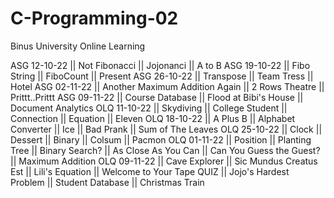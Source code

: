 # C-Programming-02
Binus University Online Learning

ASG 12-10-22 || Not Fibonacci || Jojonanci || A to B
ASG 19-10-22 || Fibo String || FiboCount || Present
ASG 26-10-22 || Transpose || Team Tress || Hotel
ASG 02-11-22 || Another Maximum Addition Again || 2 Rows Theatre || Prittt..Prittt
ASG 09-11-22 || Course Database || Flood at Bibi's House || Document Analytics
OLQ 11-10-22 || Skydiving || College Student || Connection || Equation || Eleven
OLQ 18-10-22 || A Plus B || Alphabet Converter || Ice || Bad Prank || Sum of The Leaves
OLQ 25-10-22 || Clock || Dessert || Binary || Colsum || Pacmon
OLQ 01-11-22 || Position || Planting Tree || Binary Search? || As Close As You Can || Can You Guess the Guest? || Maximum Addition
OLQ 09-11-22 || Cave Explorer || Sic Mundus Creatus Est || Lili's Equation || Welcome to Your Tape
QUIZ || Jojo's Hardest Problem || Student Database || Christmas Train
